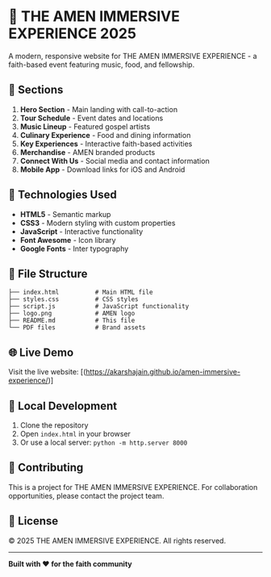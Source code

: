 # 🎵 THE AMEN IMMERSIVE EXPERIENCE 2025

A modern, responsive website for THE AMEN IMMERSIVE EXPERIENCE - a faith-based event featuring music, food, and fellowship.

## 📱 **Sections**

1. **Hero Section** - Main landing with call-to-action
2. **Tour Schedule** - Event dates and locations
3. **Music Lineup** - Featured gospel artists
4. **Culinary Experience** - Food and dining information
5. **Key Experiences** - Interactive faith-based activities
6. **Merchandise** - AMEN branded products
7. **Connect With Us** - Social media and contact information
8. **Mobile App** - Download links for iOS and Android

## 🚀 **Technologies Used**

- **HTML5** - Semantic markup
- **CSS3** - Modern styling with custom properties
- **JavaScript** - Interactive functionality
- **Font Awesome** - Icon library
- **Google Fonts** - Inter typography

## 📁 **File Structure**

```
├── index.html          # Main HTML file
├── styles.css          # CSS styles
├── script.js           # JavaScript functionality
├── logo.png            # AMEN logo
├── README.md           # This file
└── PDF files           # Brand assets
```

## 🌐 **Live Demo**

Visit the live website: [(https://akarshajain.github.io/amen-immersive-experience/)]

## 🔧 **Local Development**

1. Clone the repository
2. Open `index.html` in your browser
3. Or use a local server: `python -m http.server 8000`

## 🤝 **Contributing**

This is a project for THE AMEN IMMERSIVE EXPERIENCE. For collaboration opportunities, please contact the project team.

## 📄 **License**

© 2025 THE AMEN IMMERSIVE EXPERIENCE. All rights reserved.

---

**Built with ❤️ for the faith community**
